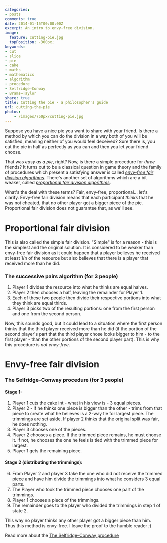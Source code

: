 ```yaml
---
categories:
- posts
comments: true
date: 2014-01-15T00:00:00Z
excerpt: An intro to envy-free division.
image:
  feature: cutting-pie.jpg
  topPosition: -300px;
keywords:
- cut
- slice
- pie
- cake
- maths
- mathematics
- algorithm
- procedure
- Selfridge–Conway
- Brams–Taylor
share: true
title: Cutting the pie - a philosopher's guide
url: cutting-the-pie
photos:
    - /images/750px/cutting-pie.jpg
---
```


Suppose you have a nice pie you want to share with your friend. Is there a method by which you can do the division in a way both of you will be satisfied, meaning neither of you would feel deceived? Sure there is, you cut the pie in half as perfectly as you can and then you let your friend choose.

That was _easy as a pie_, right? Now, is there a simple procedure for _three_ friends? It turns out to be a classical question in game theory and the family of procedures which present a satisfying answer is called [_envy-free fair division algorithms_](https://en.wikipedia.org/wiki/Envy-free). There's another set of algorithms which are a bit weaker, called [_proportional fair division algorithms_](https://en.wikipedia.org/wiki/Proportional_(fair_division)).

What's the deal with these terms? Fair, envy-free, proportional... let's clarify. Envy-free fair division means that each participant _thinks_ that he was not cheated, that no other player got a bigger piece of the pie. Proportional fair division does not guarantee that, as we'll see.

# Proportional fair division
This is also called the simple fair division. "Simple" is for a reason - this is the simplest and the original solution. It is considered to be weaker than envy-free fair division as it could happen that a player believes he received at least 1/n of the resource but also believes that there is a player that received more than he did.

### The successive pairs algorithm (for 3 people)

 1. Player 1 divides the resource into what he thinks are equal halves.
 2. Player 2 then chooses a half, leaving the remainder for Player 1. 
 3. Each of these two people then divide their respective portions into what they think are equal thirds. 
 4. Player 3 picks two of the resulting portions: one from the first person and one from the second person.

 Now, this sounds good, but it could lead to a situation where the first person thinks that the third player received more than he did (if the portion of the second player's part that the third player chose looks bigger to him - to the first player - than the other portions of the second player part). This is why this procedure is _not envy-free_.

# Envy-free fair division
### The Selfridge–Conway procedure (for 3 people)

#### Stage 1:
1. Player 1 cuts the cake int - what in his view is - 3 equal pieces.
2. Player 2 - if he thinks one piece is bigger than the other - trims from that piece to create what he believes is a 2-way tie for largest piece. The trimmings are set aside. If player 2 thinks that the original split was fair, he does nothing.
3. Player 3 chooses one of the pieces.
4. Player 2 chooses a piece. If the trimmed piece remains, he must choose it. If not, he chooses the one he feels is tied with the trimmed piece for largest.
5. Player 1 gets the remaining piece.

#### Stage 2 (distributing the trimmings):

6. From Player 2 and player 3 take the one who did not receive the trimmed piece and have him divide the trimmings into what he considers 3 equal parts. 
7. The Player who took the trimmed piece chooses one part of the trimmings.
8. Player 1 chooses a piece of the trimmings.
9. The remainder goes to the player who divided the trimmings in step 1 of state 2.

This way no player thinks any other player got a bigger piece than him. Thus this method is envy-free. I leave the proof to the humble reader ;)  

Read more about the [The Selfridge–Conway procedure](http://en.wikipedia.org/wiki/Selfridge–Conway_discrete_procedure)


